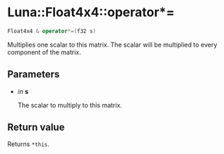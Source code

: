 # Luna::Float4x4::operator*=

```c++
Float4x4 & operator*=(f32 s)
```

Multiplies one scalar to this matrix. The scalar will be multiplied to every component of the matrix. 



## Parameters
* *in* **s**

    The scalar to multiply to this matrix. 

## Return value
Returns `*this`. 

